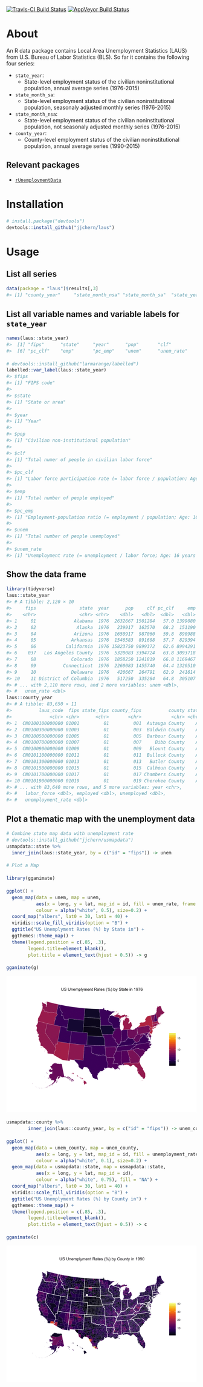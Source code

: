 
<!-- README.md is generated from README.Rmd. Please edit that file -->
[![Travis-CI Build Status](https://travis-ci.org/jjchern/laus.svg?branch=master)](https://travis-ci.org/jjchern/laus) [![AppVeyor Build Status](https://ci.appveyor.com/api/projects/status/github/jjchern/laus?branch=master&svg=true)](https://ci.appveyor.com/project/jjchern/laus)

About
=====

An R data package contains Local Area Unemployment Statistics (LAUS) from U.S. Bureau of Labor Statistics (BLS). So far it contains the following four series:

-   `state_year`:
    -   State-level employment status of the civilian noninstitutional population, annual average series (1976-2015)
-   `state_month_sa`:
    -   State-level employment status of the civilian noninstitutional population, seasonaly adjusted monthly series (1976-2015)
-   `state_month_nsa`:
    -   State-level employment status of the civilian noninstitutional population, not seasonaly adjusted monthly series (1976-2015)
-   `county_year`:
    -   County-level employment status of the civilian noninstitutional population, annual average series (1990-2015)

Relevant packages
-----------------

-   [`rUnemploymentData`](https://github.com/trulia/rUnemploymentData/)

Installation
============

``` r
# install.package("devtools")
devtools::install_github("jjchern/laus")
```

Usage
=====

List all series
---------------

``` r
data(package = "laus")$results[,3]
#> [1] "county_year"     "state_month_nsa" "state_month_sa"  "state_year"
```

List all variable names and variable labels for `state_year`
------------------------------------------------------------

``` r
names(laus::state_year)
#>  [1] "fips"      "state"     "year"      "pop"       "clf"      
#>  [6] "pc_clf"    "emp"       "pc_emp"    "unem"      "unem_rate"

# devtools::install_github("larmarange/labelled")
labelled::var_label(laus::state_year)
#> $fips
#> [1] "FIPS code"
#> 
#> $state
#> [1] "State or area"
#> 
#> $year
#> [1] "Year"
#> 
#> $pop
#> [1] "Civilian non-institutional population"
#> 
#> $clf
#> [1] "Total numer of people in civilian labor force"
#> 
#> $pc_clf
#> [1] "Labor force participation rate (= labor force / population; Age: 16 years and over)"
#> 
#> $emp
#> [1] "Total number of people employed"
#> 
#> $pc_emp
#> [1] "Employment-population ratio (= employment / population; Age: 16 years and over)"
#> 
#> $unem
#> [1] "Total number of people unemployed"
#> 
#> $unem_rate
#> [1] "Unemployment rate (= unemployment / labor force; Age: 16 years and over)"
```

Show the data frame
-------------------

``` r
library(tidyverse)
laus::state_year
#> # A tibble: 2,120 × 10
#>     fips                state  year      pop     clf pc_clf     emp pc_emp
#>    <chr>                <chr> <chr>    <dbl>   <dbl>  <dbl>   <dbl>  <dbl>
#> 1     01              Alabama  1976  2632667 1501284   57.0 1399080   53.1
#> 2     02               Alaska  1976   239917  163570   68.2  151190   63.0
#> 3     04              Arizona  1976  1650917  987060   59.8  890988   54.0
#> 4     05             Arkansas  1976  1546583  891608   57.7  829394   53.6
#> 5     06           California  1976 15823750 9899372   62.6 8994291   56.8
#> 6    037   Los Angeles County  1976  5320083 3394724   63.8 3093718   58.2
#> 7     08             Colorado  1976  1858250 1241819   66.8 1169467   62.9
#> 8     09          Connecticut  1976  2260083 1455740   64.4 1320510   58.4
#> 9     10             Delaware  1976   420667  264791   62.9  241614   57.4
#> 10    11 District of Columbia  1976   517250  335284   64.8  305107   59.0
#> # ... with 2,110 more rows, and 2 more variables: unem <dbl>,
#> #   unem_rate <dbl>
laus::county_year
#> # A tibble: 83,650 × 11
#>          laus_code  fips state_fips county_fips          county state
#>              <chr> <chr>      <chr>       <chr>           <chr> <chr>
#> 1  CN0100100000000 01001         01         001  Autauga County    AL
#> 2  CN0100300000000 01003         01         003  Baldwin County    AL
#> 3  CN0100500000000 01005         01         005  Barbour County    AL
#> 4  CN0100700000000 01007         01         007     Bibb County    AL
#> 5  CN0100900000000 01009         01         009   Blount County    AL
#> 6  CN0101100000000 01011         01         011  Bullock County    AL
#> 7  CN0101300000000 01013         01         013   Butler County    AL
#> 8  CN0101500000000 01015         01         015  Calhoun County    AL
#> 9  CN0101700000000 01017         01         017 Chambers County    AL
#> 10 CN0101900000000 01019         01         019 Cherokee County    AL
#> # ... with 83,640 more rows, and 5 more variables: year <chr>,
#> #   labor_force <dbl>, employed <dbl>, unemployed <dbl>,
#> #   unemployment_rate <dbl>
```

Plot a thematic map with the unemployment data
----------------------------------------------

``` r
# Combine state map data with unemployment rate
# devtools::install_github("jjchern/usmapdata")
usmapdata::state %>% 
  inner_join(laus::state_year, by = c("id" = "fips")) -> unem

# Plot a Map

library(gganimate)

ggplot() +
  geom_map(data = unem, map = unem,
           aes(x = long, y = lat, map_id = id, fill = unem_rate, frame = year),
           colour = alpha("white", 0.5), size=0.2) +
  coord_map("albers", lat0 = 30, lat1 = 40) +
  viridis::scale_fill_viridis(option = "B") +
  ggtitle("US Unemplyment Rates (%) by State in") +
  ggthemes::theme_map() +
  theme(legend.position = c(.85, .3),
        legend.title=element_blank(), 
        plot.title = element_text(hjust = 0.5)) -> g

gganimate(g)
```

![unem-2015-map](README/README-fig-unem-2015-map-.gif)

``` r
usmapdata::county %>% 
        inner_join(laus::county_year, by = c("id" = "fips")) -> unem_county

ggplot() +
  geom_map(data = unem_county, map = unem_county,
           aes(x = long, y = lat, map_id = id, fill = unemployment_rate, frame = year),
           colour = alpha("white", 0.1), size=0.2) +
  geom_map(data = usmapdata::state, map = usmapdata::state,
           aes(x = long, y = lat, map_id = id),
           colour = alpha("white", 0.75), fill = "NA") +        
  coord_map("albers", lat0 = 30, lat1 = 40) +
  viridis::scale_fill_viridis(option = "B") +
  ggtitle("US Unemplyment Rates (%) by County in") +
  ggthemes::theme_map() +
  theme(legend.position = c(.85, .3),
        legend.title=element_blank(), 
        plot.title = element_text(hjust = 0.5)) -> c

gganimate(c)
```

![unnamed-chunk-6](README/README-fig-unnamed-chunk-6-.gif)
